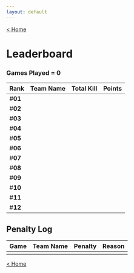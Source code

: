 ```yaml
---
layout: default
---
```


[< Home](https://kanziebub.github.io/SurvivalProtocol/)

# **Leaderboard**

### Games Played = 0

|  Rank  | **Team Name**         | Total Kill | **Points** |
|:-------|:----------------------|:-----------|:-----------|
| #**01** |                      |            |            |
| #**02** |                      |            |            |
| #**03** |                      |            |            |
| #**04** |                      |            |            |
| #**05** |                      |            |            |
| #**06** |                      |            |            |
| #**07** |                      |            |            |
| #**08** |                      |            |            |
| #**09** |                      |            |            |
| #**10** |                      |            |            |
| #**11** |                      |            |            |
| #**12** |                      |            |            |

## Penalty Log

|  Game  | Team Name | Penalty | Reason                |
|:-------|:----------|:--------|:----------------------|
|        |           |         |                       |

[< Home](https://kanziebub.github.io/SurvivalProtocol/)